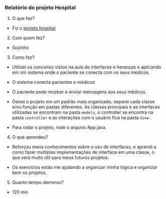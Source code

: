 ### Relatório do projeto Hospital

1. O que fez?
  - Fiz o [projeto hospital](https://github.com/qxcodepoo/arcade/blob/master/base/022/Readme.md)

2. Com quem fez?
  - Sozinho

3. Como fez?
  - Utilizei os conceitos vistos na aula de interfaces e heranças e aplicando em um sistema onde o paciente se conecta com os seus médicos.

  - O sistema conecta pacientes e médicos

  - O paciente pode receber e enviar mensagens aos seus médicos.

  - Deixei o projeto em um padrão mais organizado, separei cada classe e/ou função em pastas diferentes. As classes principais e as interfaces utilizadas se encontram na pasta `models`, o controller se encontra na pasta `controller` e as interações com o usuário fica na pasta `View` .

  - Para rodar o projeto, rode o arquivo App.java.

  4. O que aprendeu?
  - Reforçou meus conhecimentos sobre o uso de interfaces, e aprendi a como fazer múltiplas implementações de interface em uma classe, o que será muito útil para meus futuros projetos.

  - Os exercícios estão me ajudando a organizar minha lógica e organizar bem os projetos.

  5. Quanto tempo demorou?
  - 120 min
